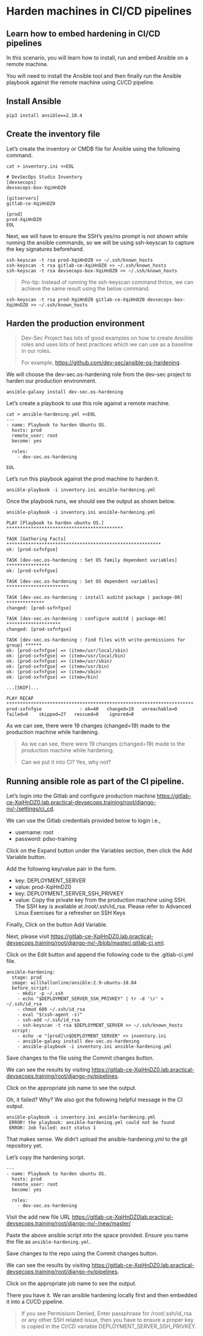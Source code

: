 Harden machines in CI/CD pipelines
=======================

Learn how to embed hardening in CI/CD pipelines
---------

In this scenario, you will learn how to install, run and embed Ansible on a remote machine.

You will need to install the Ansible tool and then finally run the Ansible playbook against the remote machine using CI/CD pipeline.

Install Ansible
----------

```
pip3 install ansible==2.10.4
```

Create the inventory file
----------

Let’s create the inventory or CMDB file for Ansible using the following command.

```
cat > inventory.ini <<EOL

# DevSecOps Studio Inventory
[devsecops]
devsecops-box-XqiHnDZ0

[gitservers]
gitlab-ce-XqiHnDZ0

[prod]
prod-XqiHnDZ0
EOL
```

Next, we will have to ensure the SSH’s yes/no prompt is not shown while running the ansible commands, so we will be using ssh-keyscan to capture the key signatures beforehand.

```
ssh-keyscan -t rsa prod-XqiHnDZ0 >> ~/.ssh/known_hosts
ssh-keyscan -t rsa gitlab-ce-XqiHnDZ0 >> ~/.ssh/known_hosts
ssh-keyscan -t rsa devsecops-box-XqiHnDZ0 >> ~/.ssh/known_hosts
```

> Pro-tip: Instead of running the ssh-keyscan command thrice, we can achieve the same result using the below command.

```
ssh-keyscan -t rsa prod-XqiHnDZ0 gitlab-ce-XqiHnDZ0 devsecops-box-XqiHnDZ0 >> ~/.ssh/known_hosts
```

Harden the production environment
----------
    
> Dev-Sec Project has lots of good examples on how to create Ansible roles and uses lots of best practices which we can use as a baseline in our roles.
>
> For example, https://github.com/dev-sec/ansible-os-hardening.

We will choose the dev-sec.os-hardening role from the dev-sec project to harden our production environment.

```
ansible-galaxy install dev-sec.os-hardening
```

Let’s create a playbook to use this role against a remote machine.

```
cat > ansible-hardening.yml <<EOL
---
- name: Playbook to harden Ubuntu OS.
  hosts: prod
  remote_user: root
  become: yes

  roles:
    - dev-sec.os-hardening

EOL
```

Let’s run this playbook against the prod machine to harden it.

```
ansible-playbook -i inventory.ini ansible-hardening.yml
```
Once the playbook runs, we should see the output as shown below.

```
ansible-playbook -i inventory.ini ansible-hardening.yml

PLAY [Playbook to harden ubuntu OS.] *******************************************

TASK [Gathering Facts] *********************************************************
ok: [prod-sxfnfgse]

TASK [dev-sec.os-hardening : Set OS family dependent variables] ****************
ok: [prod-sxfnfgse]

TASK [dev-sec.os-hardening : Set OS dependent variables] ***********************

TASK [dev-sec.os-hardening : install auditd package | package-08] **************
changed: [prod-sxfnfgse]

TASK [dev-sec.os-hardening : configure auditd | package-08] ********************
changed: [prod-sxfnfgse]

TASK [dev-sec.os-hardening : find files with write-permissions for group] ******
ok: [prod-sxfnfgse] => (item=/usr/local/sbin)
ok: [prod-sxfnfgse] => (item=/usr/local/bin)
ok: [prod-sxfnfgse] => (item=/usr/sbin)
ok: [prod-sxfnfgse] => (item=/usr/bin)
ok: [prod-sxfnfgse] => (item=/sbin)
ok: [prod-sxfnfgse] => (item=/bin)

...[SNIP]...

PLAY RECAP *********************************************************************
prod-sxfnfgse              : ok=40   changed=19   unreachable=0    failed=0    skipped=27   rescued=0    ignored=0
```

As we can see, there were 19 changes (changed=19) made to the production machine while hardening.

> As we can see, there were 19 changes (changed=19) made to the production machine while hardening.
>
> Can we put it into CI? Yes, why not?

Running ansible role as part of the CI pipeline.
--------------------------------

Let’s login into the Gitlab and configure production machine https://gitlab-ce-XqiHnDZ0.lab.practical-devsecops.training/root/django-nv/-/settings/ci_cd.

We can use the Gitlab credentials provided below to login i.e.,

- username: root 
- password: pdso-training

Click on the Expand button under the Variables section, then click the Add Variable button.

Add the following key/value pair in the form.

- key: DEPLOYMENT_SERVER
- value: prod-XqiHnDZ0
- key: DEPLOYMENT_SERVER_SSH_PRIVKEY
- value: Copy the private key from the production machine using SSH. The SSH key is available at /root/.ssh/id_rsa. Please refer to Advanced Linux Exercises for a refresher on SSH Keys

Finally, Click on the button Add Variable.

Next, please visit https://gitlab-ce-XqiHnDZ0.lab.practical-devsecops.training/root/django-nv/-/blob/master/.gitlab-ci.yml.

Click on the Edit button and append the following code to the .gitlab-ci.yml file.

```
ansible-hardening:
  stage: prod
  image: willhallonline/ansible:2.9-ubuntu-18.04
  before_script:
    - mkdir -p ~/.ssh
    - echo "$DEPLOYMENT_SERVER_SSH_PRIVKEY" | tr -d '\r' > ~/.ssh/id_rsa
    - chmod 600 ~/.ssh/id_rsa
    - eval "$(ssh-agent -s)"
    - ssh-add ~/.ssh/id_rsa
    - ssh-keyscan -t rsa $DEPLOYMENT_SERVER >> ~/.ssh/known_hosts
  script:
    - echo -e "[prod]\n$DEPLOYMENT_SERVER" >> inventory.ini
    - ansible-galaxy install dev-sec.os-hardening
    - ansible-playbook -i inventory.ini ansible-hardening.yml
```

Save changes to the file using the Commit changes button.

We can see the results by visiting https://gitlab-ce-XqiHnDZ0.lab.practical-devsecops.training/root/django-nv/pipelines.

Click on the appropriate job name to see the output.

Oh, it failed? Why? We also got the following helpful message in the CI output.

```
ansible-playbook -i inventory.ini ansible-hardening.yml
 ERROR! the playbook: ansible-hardening.yml could not be found
 ERROR: Job failed: exit status 1
```

That makes sense. We didn’t upload the ansible-hardening.yml to the git repository yet.

Let’s copy the hardening script.

```
---
- name: Playbook to harden ubuntu OS.
  hosts: prod
  remote_user: root
  become: yes

  roles:
    - dev-sec.os-hardening
```

Visit the add new file URL https://gitlab-ce-XqiHnDZ0lab.practical-devsecops.training/root/django-nv/-/new/master/

Paste the above ansible script into the space provided. Ensure you name the file as `ansible-hardening.yml.`

Save changes to the repo using the Commit changes button.

We can see the results by visiting https://gitlab-ce-XqiHnDZ0.lab.practical-devsecops.training/root/django-nv/pipelines.

Click on the appropriate job name to see the output.

There you have it. We ran ansible hardening locally first and then embedded it into a CI/CD pipeline.

> If you see Permisison Denied, Enter passphrase for /root/.ssh/id_rsa or any other SSH related issue, then you have to ensure a proper key is copied in the CI/CD variable DEPLOYMENT_SERVER_SSH_PRIVKEY.

